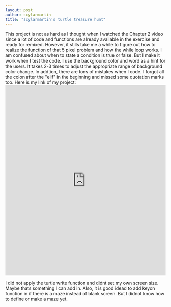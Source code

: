 ```yaml
---
layout: post
author: scylarmartin
title: "scylarmartin's turtle treasure hunt"
---
```

This project is not as hard as I thought when I watched the Chapter 2 video since a lot of code and functions are already available in
the exercise and ready for remixed. However, it stills take me a while to figure out how to realize the function of that 5 pixel problem 
and how the while loop works. I am confused about when to state a condition is true or false. But I make it work when I test the code.
I use the background color and word as a hint for the users. It takes 2-3 times to adjust the appropriate range of background color change.
In addtion, there are tons of mistakes when I code. I forgot all the colon after the "elif" in the beginning and missed some quotation 
marks too.
Here is my link of my project: <iframe src="https://trinket.io/embed/python/4b24b9339a" width="100%" height="600" frameborder="0" m
arginwidth="0" marginheight="0" allowfullscreen></iframe>

I did not apply the turtle write function and didnt set my own screen size. Maybe thats something I can add in. Also, it is good idead to 
add keyon function in if there is a maze instead of blank screen. But I didnot know how to define or make a maze yet.
